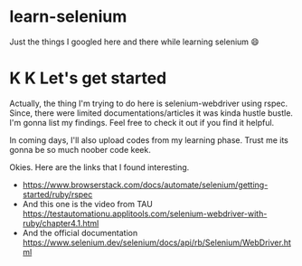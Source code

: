 # learn-selenium
Just the things I googled here and there while learning selenium 😄

<h1> K K Let's get started </h1>
Actually, the thing I'm trying to do here is selenium-webdriver using rspec. Since, there were limited documentations/articles it was kinda hustle bustle. I'm gonna list my findings. Feel free to check it out if you find it helpful.  
 
In coming days, I'll also upload codes from my learning phase. Trust me its gonna be so much noober code keek. 

Okies. Here are the links that I found interesting.

* https://www.browserstack.com/docs/automate/selenium/getting-started/ruby/rspec 
* And this one is the video from TAU
  https://testautomationu.applitools.com/selenium-webdriver-with-ruby/chapter4.1.html 
* And the official documentation 
  https://www.selenium.dev/selenium/docs/api/rb/Selenium/WebDriver.html


